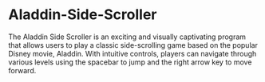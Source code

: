 # Aladdin-Side-Scroller

The Aladdin Side Scroller is an exciting and visually captivating program that allows users to play a classic side-scrolling game based on the popular Disney movie, Aladdin. With intuitive controls, players can navigate through various levels using the spacebar to jump and the right arrow key to move forward.
